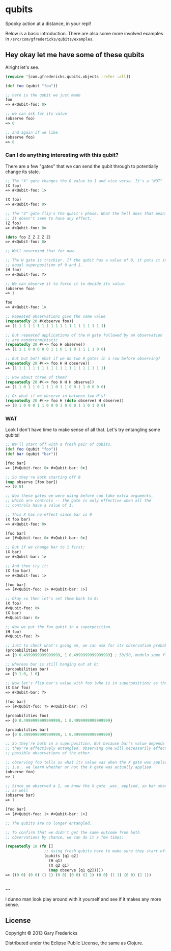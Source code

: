 # qubits

Spooky action at a distance, in your repl!

Below is a basic introduction. There are also some more involved
examples in `/src/com/gfredericks/qubits/examples`.

## Hey okay let me have some of these qubits

Alright let's see.

``` clojure
(require '[com.gfredericks.qubits.objects :refer :all])

(def foo (qubit "foo"))

;; here is the qubit we just made
foo
=> #<Qubit-foo: 0>

;; we can ask for its value
(observe foo)
=> 0

;; and again if we like
(observe foo)
=> 0
```

### Can I do anything interesting with this qubit?

There are a few "gates" that we can send the qubit through to
potentially change its state.

``` clojure
;; The "X" gate changes the 0 value to 1 and vice versa. It's a "NOT"
(X foo)
=> #<Qubit-foo: 1>

(X foo)
=> #<Qubit-foo: 0>

;; The "Z" gate flip's the qubit's phase. What the hell does that mean?
;; It doesn't seem to have any effect.
(Z foo)
=> #<Qubit-foo: 0>

(doto foo Z Z Z Z Z)
=> #<Qubit-foo: 0>

;; Well nevermind that for now.

;; The H gate is trickier. If the qubit has a value of 0, it puts it into
;; equal superposition of 0 and 1.
(H foo)
=> #<Qubit-foo: ?>

;; We can observe it to force it to decide its value:
(observe foo)
=> 1

foo
=> #<Qubit-foo: 1>

;; Repeated observations give the same value
(repeatedly 20 #(observe foo))
=> (1 1 1 1 1 1 1 1 1 1 1 1 1 1 1 1 1 1 1 1)

;; But repeated applications of the H gate followed by an observation
;; are nondeterministic
(repeatedly 20 #(-> foo H observe))
=> (1 1 1 0 0 0 0 0 1 1 0 1 1 0 1 1 1 1 0 0)

;; But but but! What if we do two H gates in a row before observing?
(repeatedly 20 #(-> foo H H observe))
=> (1 1 1 1 1 1 1 1 1 1 1 1 1 1 1 1 1 1 1 1)

;; How about three of them?
(repeatedly 20 #(-> foo H H H observe))
=> (1 1 0 1 1 0 1 1 1 0 1 1 0 0 1 1 0 0 0 0)

;; Or what if we observe in between two H's?
(repeatedly 20 #(-> foo H (doto observe) H observe))
=> (0 1 0 0 0 1 1 0 0 0 1 0 0 0 1 1 0 1 0 0)
```

### WAT

Look I don't have time to make sense of all that. Let's try entangling
some qubits!

``` clojure
;; We'll start off with a fresh pair of qubits.
(def foo (qubit "foo"))
(def bar (qubit "bar"))

[foo bar]
=> [#<Qubit-foo: 0> #<Qubit-bar: 0>]

;; So they're both starting off 0
(map observe [foo bar])
=> (0 0)

;; Now these gates we were using before can take extra arguments,
;; which are controls -- the gate is only effective when all the
;; controls have a value of 1.

;; This X has no effect since bar is 0
(X foo bar)
=> #<Qubit-foo: 0>

[foo bar]
=> [#<Qubit-foo: 0> #<Qubit-bar: 0>]

;; But if we change bar to 1 first:
(X bar)
=> #<Qubit-bar: 1>

;; And then try it:
(X foo bar)
=> #<Qubit-foo: 1>

[foo bar]
=> [#<Qubit-foo: 1> #<Qubit-bar: 1>]

;; Okay so then let's set them back to 0:
(X foo)
#<Qubit-foo: 0>
(X bar)
#<Qubit-bar: 0>

;; Now we put the foo qubit in a superposition.
(H foo)
#<Qubit-foo: ?>

;; Just to check what's going on, we can ask for its observation probabilities
(probabilities foo)
=> {0 0.4999999999999999, 1 0.4999999999999999} ; 50/50, modulo some floating point nonsense

;; whereas bar is still hanging out at 0:
(probabilities bar)
=> {0 1.0, 1 0}

;; Now let's flip bar's value with foo (who is in superposition) as the control:
(X bar foo)
=> #<Qubit-bar: ?>

[foo bar]
=> [#<Qubit-foo: ?> #<Qubit-bar: ?>]

(probabilities foo)
=> {0 0.4999999999999999, 1 0.4999999999999999}

(probabilities bar)
=> {0 0.4999999999999999, 1 0.4999999999999999}

;; So they're both in a superposition. But because bar's value depends on foo,
;; they're effectively entangled. Observing one will necessarily effect the
;; possible observations of the other.

;; observing foo tells us what its value was when the X gate was applied to bar --
;; i.e., we learn whether or not the X gate was actually applied
(observe foo)
=> 1

;; Since we observed a 1, we know the X gate _was_ applied, so bar should be 1
;; as well
(observe bar)
=> 1

[foo bar]
=> [#<Qubit-foo: 1> #<Qubit-bar: 1>]

;; The qubits are no longer entangled.

;; To confirm that we didn't get the same outcome from both
;; observations by chance, we can do it a few times:

(repeatedly 10 (fn []
                 ;; using fresh qubits here to make sure they start off 0
                 (qubits [q1 q2]
                   (H q1)
                   (X q2 q1)
                   (map observe [q1 q2]))))
=> ((0 0) (0 0) (1 1) (0 0) (0 0) (1 1) (0 0) (1 1) (0 0) (1 1))
```

### ...

I dunno man look play around with it yourself and see if it makes any
more sense.

## License

Copyright © 2013 Gary Fredericks

Distributed under the Eclipse Public License, the same as Clojure.
